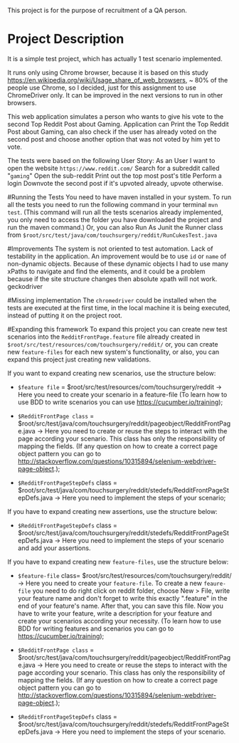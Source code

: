
This project is for the purpose of recruitment of a QA person.

# Project Description
It is a simple test project, which has actually 1 test scenario implemented.

It runs only using Chrome browser, because it is based on this study https://en.wikipedia.org/wiki/Usage_share_of_web_browsers, ~ 80% of the people use Chrome, so I decided, just for this assignment to use ChromeDriver only. It can be improved in the next versions to run in other browsers. 

This web application simulates a person who wants to give his vote to the second Top Reddit Post about Gaming. 
Application can Print the Top Reddit Post about Gaming, can also check if the user has already voted on the second post and choose another option that was not voted by him yet to vote.

The tests were based on the following User Story:
	As an User I want to open the website `https://www.reddit.com/`
	Search for a subreddit called "`gaming`"
	Open the sub-reddit
	Print out the top most post's title
	Perform a login
	Downvote the second post if it's upvoted already, upvote otherwise.	

#Running the Tests
You need to have maven installed in your system.
To run all the tests you need to run the following command in your terminal `mvn test`. (This command will run all the tests scenarios already implemented, you only need to access the folder you have downloaded the project and run the maven command.) 
Or, you can also Run As Junit the Runner class from `$root/src/test/java/com/touchsurgery/reddit/RunCukesTest.java`

#Improvements
The system is not oriented to test automation. Lack of testability in the application. An improvement would be to use `id` or `name` of non-dynamic objects. Because of these dynamic objects I had to use many xPaths to navigate and find the elements, and it could be a problem because if the site structure changes then absolute xpath will not work. 
geckodriver 

#Missing implementation
The `chromedriver` could be installed when the tests are executed at the first time, in the local machine it is being executed, instead of putting it on the project root.
	
#Expanding this framework
To expand this project you can create new test scenarios into the `RedditFrontPage.feature` file already created in `$root/src/test/resources/com/touchsurgery/reddit/` or, you can create new `feature-files` for each new system's functionality, or also, you can expand this project just creating new validations. 


If you want to expand creating new scenarios, use the structure below:

   - `$feature file` = $root/src/test/resources/com/touchsurgery/reddit -> Here you need to create your scenario in a feature-file (To learn how to use BDD to write scenarios you can use https://cucumber.io/training);
   
   - `$RedditFrontPage class` =  $root/src/test/java/com/touchsurgery/reddit/pageobject/RedditFrontPage.java -> Here you need to create or reuse the steps to interact with the page according your scenario. This class has only the responsibility of mapping the fields. (If any question on how to create a correct page object pattern you can go to http://stackoverflow.com/questions/10315894/selenium-webdriver-page-object.);
   
   - `$RedditFrontPageStepDefs` class =  $root/src/test/java/com/touchsurgery/reddit/stedefs/RedditFrontPageStepDefs.java -> Here you need to implement the steps of your scenario;
  
If you have to expand creating new assertions, use the structure below:
   - `$RedditFrontPageStepDefs` class =  $root/src/test/java/com/touchsurgery/reddit/stedefs/RedditFrontPageStepDefs.java -> Here you need to implement the steps of your scenario and add your assertions.


If you have to expand creating new `feature-files`, use the structure below:

   - `$feature-file` class= $root/src/test/resources/com/touchsurgery/reddit/ -> Here you need to create your `feature-file`.
To create a new `feaure-file` you need to do right click on reddit folder, choose New > File, write your feature name and don't forget to write this exactly ".feature" in the end of your feature's name. After that, you can save this file. Now you have to write your feature, write a description for your feature and create your scenarios according your necessity. (To learn how to use BDD for writing features and scenarios you can go to https://cucumber.io/training);

   - `$RedditFrontPage class` =  $root/src/test/java/com/touchsurgery/reddit/pageobject/RedditFrontPage.java -> Here you need to create or reuse the steps to interact with the page according your scenario. This class has only the responsibility of mapping the fields. (If any question on how to create a correct page object pattern you can go to http://stackoverflow.com/questions/10315894/selenium-webdriver-page-object.);
   
   - `$RedditFrontPageStepDefs` class =  $root/src/test/java/com/touchsurgery/reddit/stedefs/RedditFrontPageStepDefs.java -> Here you need to implement the steps of your scenario.
